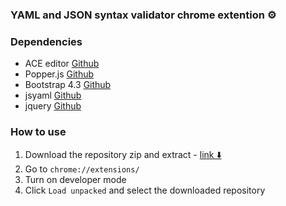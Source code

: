 ### YAML and JSON syntax validator chrome extention ⚙️

### Dependencies

- ACE editor [Github](https://github.com/ajaxorg/ace)
- Popper.js [Github](https://github.com/popperjs/popper-core)
- Bootstrap 4.3 [Github](https://github.com/twbs/bootstrap)
- jsyaml [Github](https://github.com/nodeca/js-yaml)
- jquery [Github](https://github.com/jquery/jquery)

### How to use

1. Download the repository zip and extract - [link ⬇️](https://github.com/yotamloe/yaml-json-valididator-chrome-extention/archive/master.zip)
2. Go to `chrome://extensions/`
3. Turn on developer mode
4. Click `Load unpacked` and select the downloaded repository
